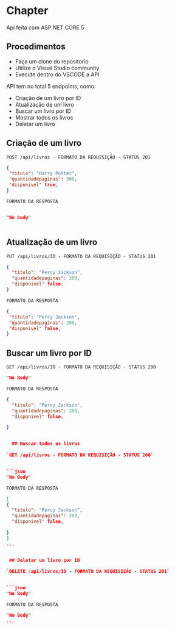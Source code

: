 # Chapter
Api feita com ASP.NET CORE 5

## Procedimentos 
- Faça um clone do repositorio
- Utilize o Visual Studio community
- Execute dentro do VSCODE a API


API tem no total 5 endpoints, como:
- Criação de um livro por ID
- Atualização de um livro
- Buscar um livro por ID
- Mostrar todos os livros
- Deletar um livro


## Criação de um livro

`POST /api/livros - FORMATO DA REQUISIÇÃO - STATUS 201`


```json
{
 "titulo": "Harry Potter",
 "quantidadepaginas": 300, 
 "disponivel" true,
}
```

`FORMATO DA RESPOSTA`

```json

"No body"
  
```

## Atualização de um livro

`PUT /api/livros/ID - FORMATO DA REQUISIÇÃO - STATUS 201`


```json
{
  "titulo": "Percy Jackson",
  "quantidadepaginas": 200, 
  "disponivel" false,
}
```

`FORMATO DA RESPOSTA`

```json
{
 "titulo": "Percy Jackson",
 "quantidadepaginas": 200, 
 "disponivel" false,
}
```
  
  
  ## Buscar um livro por ID

`GET /api/livros/ID - FORMATO DA REQUISIÇÃO - STATUS 200`


```json
"No Body"
```

`FORMATO DA RESPOSTA`

```json
{
  "titulo": "Percy Jackson",
  "quantidadepaginas": 200, 
  "disponivel" false,

}


  ## Buscar todos os livros
  
`GET /api/livros - FORMATO DA REQUISIÇÃO - STATUS 200`


```json
"No Body"
```

`FORMATO DA RESPOSTA`

```json
[
{
  "titulo": "Percy Jackson",
  "quantidadepaginas": 200, 
  "disponivel" false,

}
]
...


 ## Deletar um livro por ID
  
`DELETE /api/livros/ID - FORMATO DA REQUISIÇÃO - STATUS 201`


```json
"No Body"
```

`FORMATO DA RESPOSTA`

```json
"No Body"
...
  
